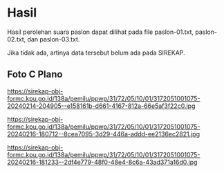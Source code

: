# Hasil

Hasil perolehan suara paslon dapat dilihat pada file paslon-01.txt, paslon-02.txt, dan paslon-03.txt.

Jika tidak ada, artinya data tersebut belum ada pada SIREKAP.

## Foto C Plano

https://sirekap-obj-formc.kpu.go.id/138a/pemilu/ppwp/31/72/05/10/01/3172051001075-20240214-204905--e158161b-d661-4167-812a-66e5af3f22c0.jpg

https://sirekap-obj-formc.kpu.go.id/138a/pemilu/ppwp/31/72/05/10/01/3172051001075-20240216-180712--8cea7095-3d29-446a-addd-ee2136ec2821.jpg

https://sirekap-obj-formc.kpu.go.id/138a/pemilu/ppwp/31/72/05/10/01/3172051001075-20240216-181233--2df4e779-48f0-48e4-8c6a-43ad371a16d0.jpg
